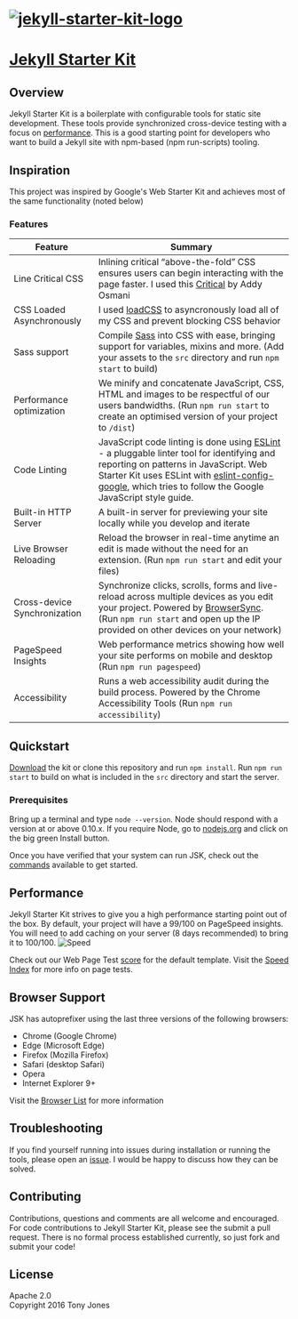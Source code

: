 # [![jekyll-starter-kit-logo](https://cloud.githubusercontent.com/assets/6729106/14230501/dfff5238-f928-11e5-84e2-0b884a0f3775.jpg)](https://github.com/tony-jones/jekyll-starter-kit/releases/latest)

# [Jekyll Starter Kit](https://github.com/tony-jones/jekyll-starter-kit/releases/latest)

## Overview

Jekyll Starter Kit is a boilerplate with configurable tools for static site development. These tools provide synchronized cross-device testing with a focus on [performance](#performance). This is a good starting point for developers who want to build a Jekyll site with npm-based (npm run-scripts) tooling.

## Inspiration
This project was inspired by Google's Web Starter Kit and achieves most of the same functionality (noted below)

### Features

| Feature                                | Summary                                                                                                                                                                                                                                                     |
|----------------------------------------|-------------------------------------------------------------------------------------------------------------------------------------------------------------------------------------------------------------------------------------------------------------|
| Line Critical CSS                       | Inlining critical “above-the-fold” CSS ensures users can begin interacting with the page faster. I used this [Critical](https://github.com/addyosmani/critical) by Addy Osmani 
| CSS Loaded Asynchronously                     | I used [loadCSS](https://github.com/filamentgroup/loadCSS) to asyncronously load all of my CSS and prevent blocking CSS behavior 
| Sass support                           | Compile [Sass](http://sass-lang.com/) into CSS with ease, bringing support for variables, mixins and more. (Add your assets to the `src` directory and run `npm start` to build)                                                                                                      |
| Performance optimization               | We minify and concatenate JavaScript, CSS, HTML and images to be respectful of our users bandwidths. (Run `npm run start` to create an optimised version of your project to `/dist`)                                                                                                |
| Code Linting               | JavaScript code linting is done using [ESLint](http://eslint.org) - a pluggable linter tool for identifying and reporting on patterns in JavaScript. Web Starter Kit uses ESLint with [eslint-config-google](https://github.com/google/eslint-config-google), which tries to follow the Google JavaScript style guide.                                                                                                |
| Built-in HTTP Server                   | A built-in server for previewing your site locally while you develop and iterate                                                                                                                                                                            |
| Live Browser Reloading                 | Reload the browser in real-time anytime an edit is made without the need for an extension. (Run `npm run start` and edit your files)                                                                                                                           |
| Cross-device Synchronization           | Synchronize clicks, scrolls, forms and live-reload across multiple devices as you edit your project. Powered by [BrowserSync](http://browsersync.io). (Run `npm run start` and open up the IP provided on other devices on your network)                       |
| PageSpeed Insights                     | Web performance metrics showing how well your site performs on mobile and desktop (Run `npm run pagespeed`)                                                                                                                                                    |
| Accessibility                          | Runs a web accessibility audit during the build process. Powered by the Chrome Accessibility Tools (Run `npm run accessibility`)

## Quickstart

[Download](https://github.com/tony-jones/jekyll-starter-kit/releases/latest) the kit or clone this repository and run `npm install`. Run `npm run start` to build on what is included in the `src` directory and start the server.

### Prerequisites
Bring up a terminal and type `node --version`.
Node should respond with a version at or above 0.10.x.
If you require Node, go to [nodejs.org](https://nodejs.org) and click on the big green Install button.

Once you have verified that your system can run JSK, check out the [commands](commands.md) available to get started.

## Performance

Jekyll Starter Kit strives to give you a high performance starting point out of the box. By default, your project will have
a 99/100 on PageSpeed insights. You will need to add caching on your server (8 days recommended) to bring it to 100/100.
![Speed](https://cloud.githubusercontent.com/assets/6729106/12889451/f246f650-ce4c-11e5-9508-3d135978a6c9.png)

Check out our Web Page Test [score](http://www.webpagetest.org/result/160208_92_RHF/) for the default template. 
Visit the [Speed Index](https://sites.google.com/a/webpagetest.org/docs/using-webpagetest/metrics/speed-index) for more info on page tests.

## Browser Support

JSK has autoprefixer using the last three versions of the following browsers:

* Chrome (Google Chrome)
* Edge (Microsoft Edge)
* Firefox (Mozilla Firefox)
* Safari (desktop Safari)
* Opera 
* Internet Explorer 9+

Visit the [Browser List](https://github.com/ai/browserslist) for more information

## Troubleshooting

If you find yourself running into issues during installation or running the tools, please open an [issue](https://github.com/tony-jones/jekyll-starter-kit/issues). I would be happy to discuss how they can be solved.

## Contributing

Contributions, questions and comments are all welcome and encouraged. For code contributions to Jekyll Starter Kit, please see the submit a pull request. There is no formal process established currently, so just fork and submit your code!

## License

Apache 2.0  
Copyright 2016 Tony Jones
